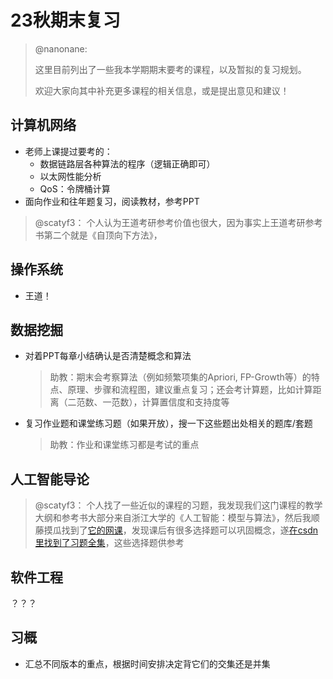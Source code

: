 # 23秋期末复习

> @nanonane:
>
> 这里目前列出了一些我本学期期末要考的课程，以及暂拟的复习规划。
>
> 欢迎大家向其中补充更多课程的相关信息，或是提出意见和建议！



## 计算机网络

* 老师上课提过要考的：
  * 数据链路层各种算法的程序（逻辑正确即可）
  * 以太网性能分析
  * QoS：令牌桶计算
* 面向作业和往年题复习，阅读教材，参考PPT

>@scatyf3：
>个人认为王道考研参考价值也很大，因为事实上王道考研参考书第二个就是《自顶向下方法》，



## 操作系统

* 王道！



## 数据挖掘

* 对着PPT每章小结确认是否清楚概念和算法

  > 助教：期末会考察算法（例如频繁项集的Apriori, FP-Growth等）的特点、原理、步骤和流程图，建议重点复习；还会考计算题，比如计算距离（二范数、一范数），计算置信度和支持度等

* 复习作业题和课堂练习题（如果开放），搜一下这些题出处相关的题库/套题

  > 助教：作业和课堂练习都是考试的重点



## 人工智能导论

>@scatyf3：
>个人找了一些近似的课程的习题，我发现我们这门课程的教学大纲和参考书大部分来自浙江大学的《人工智能：模型与算法》，然后我顺藤摸瓜找到了[它的网课](https://www.icourse163.org/course/ZJU-1003377027)，发现课后有很多选择题可以巩固概念，遂[在csdn里找到了习题全集](https://blog.csdn.net/a66666_/article/details/105123032?spm=1001.2101.3001.6650.1&utm_medium=distribute.pc_relevant.none-task-blog-2%7Edefault%7ECTRLIST%7ERate-1-105123032-blog-124065602.235%5Ev38%5Epc_relevant_default_base3&depth_1-utm_source=distribute.pc_relevant.none-task-blog-2%7Edefault%7ECTRLIST%7ERate-1-105123032-blog-124065602.235%5Ev38%5Epc_relevant_default_base3&utm_relevant_index=2)，这些选择题供参考




## 软件工程

？？？



## 习概

* 汇总不同版本的重点，根据时间安排决定背它们的交集还是并集
